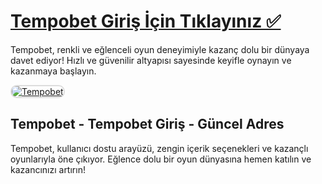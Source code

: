 <h1><a href="https://t2m.io/2284401">Tempobet Giriş İçin Tıklayınız ✅</a></h1>
<p>Tempobet, renkli ve eğlenceli oyun deneyimiyle kazanç dolu bir dünyaya davet ediyor! Hızlı ve güvenilir altyapısı sayesinde keyifle oynayın ve kazanmaya başlayın.</p>

<a href="https://t2m.io/2284401" title="Tempobet">
    <img src="https://i.ibb.co/gtF7ptH/photo-2025-01-13-14-27-16.jpg" alt="Tempobet" style="max-width: 100%; border: 2px solid #ddd; border-radius: 10px;">
</a>

<h2>Tempobet - Tempobet Giriş - Güncel Adres</h2>
<p>Tempobet, kullanıcı dostu arayüzü, zengin içerik seçenekleri ve kazançlı oyunlarıyla öne çıkıyor. Eğlence dolu bir oyun dünyasına hemen katılın ve kazancınızı artırın!</p>
